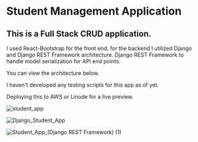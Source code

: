 # Student Management Application 

## This is a Full Stack CRUD application. 

I used React-Bootstrap for the front end, for the backend I utilized Django and Django REST Framework architecture. Django REST Framework to handle model serialization for API end points. 

You can view the architecture below. 

I haven't developed any testing scripts for this app as of yet. 

Deploying this to AWS or Linode for a live preview. 

![student_app](https://user-images.githubusercontent.com/95471664/234162183-602ae5e8-09bb-4734-af93-a99ad75c543f.png)


![Django_Student_App](https://user-images.githubusercontent.com/95471664/234161850-6447e6c4-ca61-4d50-adf0-8a97efb21b07.svg)


![Student_App_(Django REST Framework) (1)](https://user-images.githubusercontent.com/95471664/234161488-8f806bc7-2e5e-4747-8dec-20b50e5bb41e.svg)
